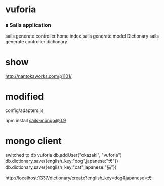 # vuforia
### a Sails application

sails generate controller home index
sails generate model Dictionary
sails generate controller dictionary

# show
http://nantokaworks.com/p1101/

# modified
config/adapters.js

npm install sails-mongo@0.9

# mongo client
switched to db vuforia
db.addUser("okazaki", "vuforia")
db.dictionary.save({english_key:"dog",japanese:"犬"})
db.dictionary.save({english_key:"cat",japanese:"猫"})

http://localhost:1337/dictionary/create?english_key=dog&japanese=犬
